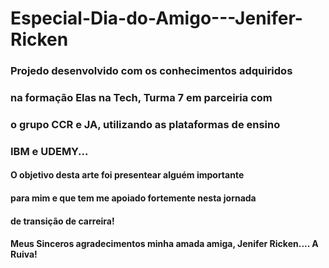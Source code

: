 # Especial-Dia-do-Amigo---Jenifer-Ricken
### Projedo desenvolvido com os conhecimentos adquiridos
### na formação Elas na Tech, Turma 7 em parceiria com
### o grupo CCR e JA, utilizando as plataformas de ensino
### IBM e UDEMY...
#### O objetivo desta arte foi presentear alguém importante
#### para mim e que tem me apoiado fortemente nesta jornada
#### de transição de carreira!


#### Meus Sinceros agradecimentos minha amada amiga, Jenifer Ricken.... A Ruiva!
